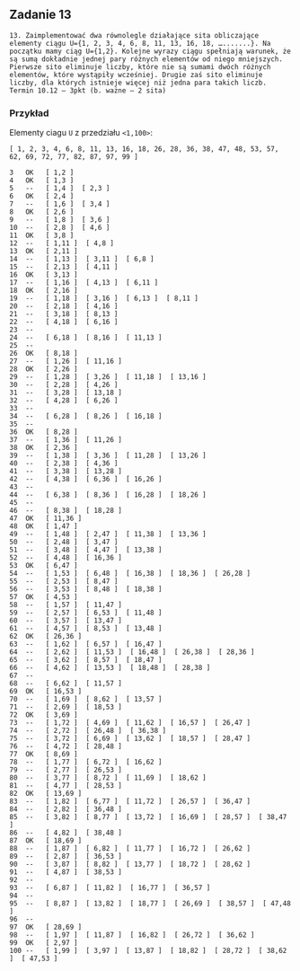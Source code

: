 ## Zadanie 13

`13. Zaimplementować dwa równolegle działające sita obliczające elementy ciągu U={1, 2, 3, 4, 6, 8, 11, 13, 16, 18, ….......}. Na początku mamy ciąg U={1,2}. Kolejne wyrazy ciągu spełniają warunek, że są sumą dokładnie jednej pary różnych elementów od niego mniejszych. Pierwsze sito eliminuje liczby, które nie są sumami dwóch różnych elementów, które wystąpiły wcześniej. Drugie zaś sito eliminuje liczby, dla których istnieje więcej niż jedna para takich liczb. Termin 10.12 – 3pkt (b. ważne – 2 sita)`

### Przykład

Elementy ciagu `U` z przedziału `<1,100>`:

```
[ 1, 2, 3, 4, 6, 8, 11, 13, 16, 18, 26, 28, 36, 38, 47, 48, 53, 57, 62, 69, 72, 77, 82, 87, 97, 99 ]

3	OK   [ 1,2 ]
4	OK   [ 1,3 ]
5	--   [ 1,4 ]  [ 2,3 ]
6	OK   [ 2,4 ]
7	--   [ 1,6 ]  [ 3,4 ]
8	OK   [ 2,6 ]
9	--   [ 1,8 ]  [ 3,6 ]
10	--   [ 2,8 ]  [ 4,6 ]
11	OK   [ 3,8 ]
12	--   [ 1,11 ]  [ 4,8 ]
13	OK   [ 2,11 ]
14	--   [ 1,13 ]  [ 3,11 ]  [ 6,8 ]
15	--   [ 2,13 ]  [ 4,11 ]
16	OK   [ 3,13 ]
17	--   [ 1,16 ]  [ 4,13 ]  [ 6,11 ]
18	OK   [ 2,16 ]
19	--   [ 1,18 ]  [ 3,16 ]  [ 6,13 ]  [ 8,11 ]
20	--   [ 2,18 ]  [ 4,16 ]
21	--   [ 3,18 ]  [ 8,13 ]
22	--   [ 4,18 ]  [ 6,16 ]
23	--  
24	--   [ 6,18 ]  [ 8,16 ]  [ 11,13 ]
25	--  
26	OK   [ 8,18 ]
27	--   [ 1,26 ]  [ 11,16 ]
28	OK   [ 2,26 ]
29	--   [ 1,28 ]  [ 3,26 ]  [ 11,18 ]  [ 13,16 ]
30	--   [ 2,28 ]  [ 4,26 ]
31	--   [ 3,28 ]  [ 13,18 ]
32	--   [ 4,28 ]  [ 6,26 ]
33	--  
34	--   [ 6,28 ]  [ 8,26 ]  [ 16,18 ]
35	--  
36	OK   [ 8,28 ]
37	--   [ 1,36 ]  [ 11,26 ]
38	OK   [ 2,36 ]
39	--   [ 1,38 ]  [ 3,36 ]  [ 11,28 ]  [ 13,26 ]
40	--   [ 2,38 ]  [ 4,36 ]
41	--   [ 3,38 ]  [ 13,28 ]
42	--   [ 4,38 ]  [ 6,36 ]  [ 16,26 ]
43	--  
44	--   [ 6,38 ]  [ 8,36 ]  [ 16,28 ]  [ 18,26 ]
45	--  
46	--   [ 8,38 ]  [ 18,28 ]
47	OK   [ 11,36 ]
48	OK   [ 1,47 ]
49	--   [ 1,48 ]  [ 2,47 ]  [ 11,38 ]  [ 13,36 ]
50	--   [ 2,48 ]  [ 3,47 ]
51	--   [ 3,48 ]  [ 4,47 ]  [ 13,38 ]
52	--   [ 4,48 ]  [ 16,36 ]
53	OK   [ 6,47 ]
54	--   [ 1,53 ]  [ 6,48 ]  [ 16,38 ]  [ 18,36 ]  [ 26,28 ]
55	--   [ 2,53 ]  [ 8,47 ]
56	--   [ 3,53 ]  [ 8,48 ]  [ 18,38 ]
57	OK   [ 4,53 ]
58	--   [ 1,57 ]  [ 11,47 ]
59	--   [ 2,57 ]  [ 6,53 ]  [ 11,48 ]
60	--   [ 3,57 ]  [ 13,47 ]
61	--   [ 4,57 ]  [ 8,53 ]  [ 13,48 ]
62	OK   [ 26,36 ]
63	--   [ 1,62 ]  [ 6,57 ]  [ 16,47 ]
64	--   [ 2,62 ]  [ 11,53 ]  [ 16,48 ]  [ 26,38 ]  [ 28,36 ]
65	--   [ 3,62 ]  [ 8,57 ]  [ 18,47 ]
66	--   [ 4,62 ]  [ 13,53 ]  [ 18,48 ]  [ 28,38 ]
67	--  
68	--   [ 6,62 ]  [ 11,57 ]
69	OK   [ 16,53 ]
70	--   [ 1,69 ]  [ 8,62 ]  [ 13,57 ]
71	--   [ 2,69 ]  [ 18,53 ]
72	OK   [ 3,69 ]
73	--   [ 1,72 ]  [ 4,69 ]  [ 11,62 ]  [ 16,57 ]  [ 26,47 ]
74	--   [ 2,72 ]  [ 26,48 ]  [ 36,38 ]
75	--   [ 3,72 ]  [ 6,69 ]  [ 13,62 ]  [ 18,57 ]  [ 28,47 ]
76	--   [ 4,72 ]  [ 28,48 ]
77	OK   [ 8,69 ]
78	--   [ 1,77 ]  [ 6,72 ]  [ 16,62 ]
79	--   [ 2,77 ]  [ 26,53 ]
80	--   [ 3,77 ]  [ 8,72 ]  [ 11,69 ]  [ 18,62 ]
81	--   [ 4,77 ]  [ 28,53 ]
82	OK   [ 13,69 ]
83	--   [ 1,82 ]  [ 6,77 ]  [ 11,72 ]  [ 26,57 ]  [ 36,47 ]
84	--   [ 2,82 ]  [ 36,48 ]
85	--   [ 3,82 ]  [ 8,77 ]  [ 13,72 ]  [ 16,69 ]  [ 28,57 ]  [ 38,47 ]
86	--   [ 4,82 ]  [ 38,48 ]
87	OK   [ 18,69 ]
88	--   [ 1,87 ]  [ 6,82 ]  [ 11,77 ]  [ 16,72 ]  [ 26,62 ]
89	--   [ 2,87 ]  [ 36,53 ]
90	--   [ 3,87 ]  [ 8,82 ]  [ 13,77 ]  [ 18,72 ]  [ 28,62 ]
91	--   [ 4,87 ]  [ 38,53 ]
92	--  
93	--   [ 6,87 ]  [ 11,82 ]  [ 16,77 ]  [ 36,57 ]
94	--  
95	--   [ 8,87 ]  [ 13,82 ]  [ 18,77 ]  [ 26,69 ]  [ 38,57 ]  [ 47,48 ]
96	--  
97	OK   [ 28,69 ]
98	--   [ 1,97 ]  [ 11,87 ]  [ 16,82 ]  [ 26,72 ]  [ 36,62 ]
99	OK   [ 2,97 ]
100	--   [ 1,99 ]  [ 3,97 ]  [ 13,87 ]  [ 18,82 ]  [ 28,72 ]  [ 38,62 ]  [ 47,53 ]
```
